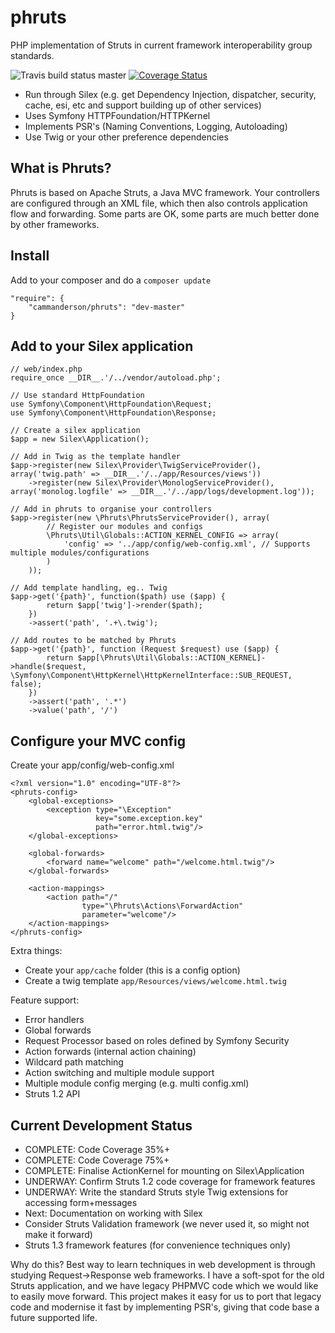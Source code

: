 phruts
======
PHP implementation of Struts in current framework interoperability group standards.

![Travis build status master](https://travis-ci.org/cammanderson/phruts.svg?branch=master)
[![Coverage Status](https://coveralls.io/repos/cammanderson/phruts/badge.png?branch=master)](https://coveralls.io/r/cammanderson/phruts?branch=master)

 * Run through Silex (e.g. get Dependency Injection, dispatcher, security, cache, esi, etc and support building up of other services)
 * Uses Symfony HTTPFoundation/HTTPKernel
 * Implements PSR's (Naming Conventions, Logging, Autoloading)
 * Use Twig or your other preference dependencies

What is Phruts?
---------------
Phruts is based on Apache Struts, a Java MVC framework. Your controllers are configured through an XML file, which then also controls application flow and forwarding. Some parts are OK, some parts are much better done by other frameworks.

Install
-------
Add to your composer and do a ```composer update```
```
"require": {
    "cammanderson/phruts": "dev-master"
}
```

Add to your Silex application
-----------------------------
```
// web/index.php
require_once __DIR__.'/../vendor/autoload.php';

// Use standard HttpFoundation
use Symfony\Component\HttpFoundation\Request;
use Symfony\Component\HttpFoundation\Response;

// Create a silex application
$app = new Silex\Application();

// Add in Twig as the template handler
$app->register(new Silex\Provider\TwigServiceProvider(), array('twig.path' => __DIR__.'/../app/Resources/views'))
    ->register(new Silex\Provider\MonologServiceProvider(), array('monolog.logfile' => __DIR__.'/../app/logs/development.log'));

// Add in phruts to organise your controllers
$app->register(new \Phruts\PhrutsServiceProvider(), array(
        // Register our modules and configs
        \Phruts\Util\Globals::ACTION_KERNEL_CONFIG => array(
            'config' => '../app/config/web-config.xml', // Supports multiple modules/configurations
        )
    ));

// Add template handling, eg.. Twig
$app->get('{path}', function($path) use ($app) {
        return $app['twig']->render($path);
    })
    ->assert('path', '.+\.twig');

// Add routes to be matched by Phruts
$app->get('{path}', function (Request $request) use ($app) {
        return $app[\Phruts\Util\Globals::ACTION_KERNEL]->handle($request, \Symfony\Component\HttpKernel\HttpKernelInterface::SUB_REQUEST, false);
    })
    ->assert('path', '.*')
    ->value('path', '/')
```

Configure your MVC config
-------------------------
Create your app/config/web-config.xml
```
<?xml version="1.0" encoding="UTF-8"?>
<phruts-config>
    <global-exceptions>
        <exception type="\Exception"
                   key="some.exception.key"
                   path="error.html.twig"/>
    </global-exceptions>

    <global-forwards>
        <forward name="welcome" path="/welcome.html.twig"/>
    </global-forwards>

    <action-mappings>
        <action path="/"
                type="\Phruts\Actions\ForwardAction"
                parameter="welcome"/>
    </action-mappings>
</phruts-config>
```

Extra things:
 * Create your ```app/cache``` folder (this is a config option)
 * Create a twig template ```app/Resources/views/welcome.html.twig```

Feature support:
 * Error handlers
 * Global forwards
 * Request Processor based on roles defined by Symfony Security
 * Action forwards (internal action chaining)
 * Wildcard path matching
 * Action switching and multiple module support
 * Multiple module config merging (e.g. multi config.xml)
 * Struts 1.2 API

Current Development Status
--------------------------
 * COMPLETE: Code Coverage 35%+
 * COMPLETE: Code Coverage 75%+
 * COMPLETE: Finalise ActionKernel for mounting on Silex\Application
 * UNDERWAY: Confirm Struts 1.2 code coverage for framework features
 * UNDERWAY: Write the standard Struts style Twig extensions for accessing form+messages
 * Next: Documentation on working with Silex
 * Consider Struts Validation framework (we never used it, so might not make it forward)
 * Struts 1.3 framework features (for convenience techniques only)

Why do this? Best way to learn techniques in web development is through studying Request->Response web frameworks. I have a soft-spot for the old Struts application, and we have legacy PHPMVC code which we would like to easily move forward. This project makes it easy for us to port that legacy code and modernise it fast by implementing PSR's, giving that code base a future supported life.